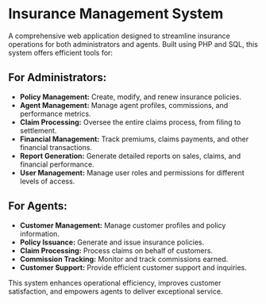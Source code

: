 # Insurance Management System

A comprehensive web application designed to streamline insurance operations for both administrators and agents. Built using PHP and SQL, this system offers efficient tools for:

## For Administrators:
- **Policy Management:** Create, modify, and renew insurance policies.
- **Agent Management:** Manage agent profiles, commissions, and performance metrics.
- **Claim Processing:** Oversee the entire claims process, from filing to settlement.
- **Financial Management:** Track premiums, claims payments, and other financial transactions.
- **Report Generation:** Generate detailed reports on sales, claims, and financial performance.
- **User Management:** Manage user roles and permissions for different levels of access.

## For Agents:
- **Customer Management:** Manage customer profiles and policy information.
- **Policy Issuance:** Generate and issue insurance policies.
- **Claim Processing:** Process claims on behalf of customers.
- **Commission Tracking:** Monitor and track commissions earned.
- **Customer Support:** Provide efficient customer support and inquiries.
  
This system enhances operational efficiency, improves customer satisfaction, and empowers agents to deliver exceptional service.
